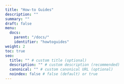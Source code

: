 ```yaml
---
title: "How-to Guides"
description: ""
summary: ""
draft: false
menu:
  docs:
    parent: "/docs/"
    identifier: "howtoguides"
weight: 2
toc: true
seo:
  title: "" # custom title (optional)
  description: "" # custom description (recommended)
  canonical: "" # custom canonical URL (optional)
  noindex: false # false (default) or true
---
```

